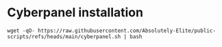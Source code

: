 # Cyberpanel installation
```
wget -qO- https://raw.githubusercontent.com/Absolutely-Elite/public-scripts/refs/heads/main/cyberpanel.sh | bash
```
